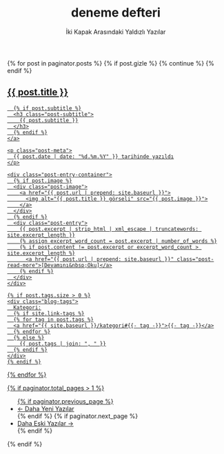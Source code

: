 ﻿---
layout: base
title: deneme defteri
subtitle: İki Kapak Arasındaki Yaldızlı Yazılar
---

<div class="posts-list">
    {% for post in paginator.posts %}
	{% if post.gizle %}
{% continue %}
{% endif %}
	<article class="post-preview">
    <a href="{{ post.url | prepend: site.baseurl }}">
	  <h2 class="post-title">{{ post.title }}</h2>

	  {% if post.subtitle %}
	  <h3 class="post-subtitle">
	    {{ post.subtitle }}
	  </h3>
	  {% endif %}
    </a>

    <p class="post-meta">
      {{ post.date | date: "%d.%m.%Y" }} tarihinde yazıldı
    </p>

    <div class="post-entry-container">
      {% if post.image %}
      <div class="post-image">
        <a href="{{ post.url | prepend: site.baseurl }}">
          <img alt="{{ post.title }} görseli" src="{{ post.image }}">
        </a>
      </div>
      {% endif %}
      <div class="post-entry">
        {{ post.excerpt | strip_html | xml_escape | truncatewords: site.excerpt_length }}
        {% assign excerpt_word_count = post.excerpt | number_of_words %}
        {% if post.content != post.excerpt or excerpt_word_count > site.excerpt_length %}
          <a href="{{ post.url | prepend: site.baseurl }}" class="post-read-more">[Devamını&nbsp;Oku]</a>
        {% endif %}
      </div>
    </div>

    {% if post.tags.size > 0 %}
    <div class="blog-tags">
      Kategori:
      {% if site.link-tags %}
      {% for tag in post.tags %}
      <a href="{{ site.baseurl }}/kategori#{{- tag -}}">{{- tag -}}</a>
      {% endfor %}
      {% else %}
        {{ post.tags | join: ", " }}
      {% endif %}
    </div>
    {% endif %}

   </article>
    	{% endfor %}
	</div>

{% if paginator.total_pages > 1 %}
<ul class="pager main-pager">
  {% if paginator.previous_page %}
  <li class="previous">
    <a href="{{ paginator.previous_page_path | prepend: site.baseurl | replace: '//', '/' }}">&larr; Daha Yeni Yazılar</a>
  </li>
  {% endif %}
  {% if paginator.next_page %}
  <li class="next">
    <a href="{{ paginator.next_page_path | prepend: site.baseurl | replace: '//', '/' }}">Daha Eski Yazılar &rarr;</a>
  </li>
  {% endif %}
</ul>
{% endif %}
